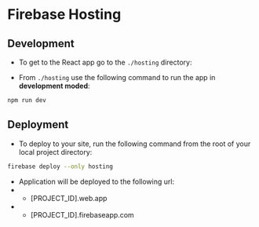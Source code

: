 # Firebase Hosting

## Development

- To get to the React app go to the `./hosting` directory:

- From `./hosting` use the following command to run the app in **development moded**:

```sh
npm run dev
```

## Deployment

- To deploy to your site, run the following command from the root of your local project directory:

```sh
firebase deploy --only hosting
```

- Application will be deployed to the following url:
- - [PROJECT_ID].web.app
- - [PROJECT_ID].firebaseapp.com
